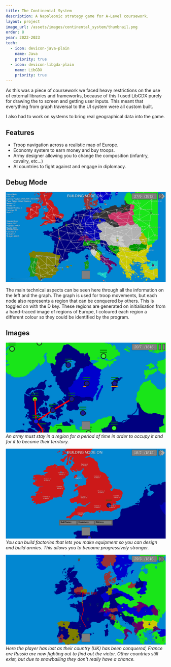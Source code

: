 ```yaml
---
title: The Continental System
description: A Napoleonic strategy game for A-Level coursework.
layout: project
image_url: /assets/images/continental_system/thumbnail.png
order: 8
year: 2022-2023
tech:
  - icon: devicon-java-plain
    name: Java
    priority: true
  - icon: devicon-libgdx-plain
    name: LibGDX
    priority: true
---
```

As this was a piece of coursework we faced heavy restrictions on the use of external libraries and frameworks, because of this I used LibGDX purely for drawing the to screen and getting user inputs. This meant that everything from graph traversal to the UI system were all custom built.

I also had to work on systems to bring real geographical data into the game.

## Features
- Troop navigation across a realistic map of Europe.
- Economy system to earn money and buy troops.
- Army designer allowing you to change the composition (infantry, cavalry, etc...)
- AI countries to fight against and engage in diplomacy.

## Debug Mode
![Debug mode](/assets/images/continental_system/debug.png)

The main technical aspects can be seen here through all the information on the left and the graph. The graph is used for troop movements, but each node also represents a region that can be conquered by others. This is toggled on with the D key. These regions are generated on initialisation from a hand-traced image of regions of Europe, I coloured each region a different colour so they could be identified by the program.

## Images
![Sieging](/assets/images/continental_system/sieging.png)
*An army must stay in a region for a period of time in order to occupy it and for it to become their territory.*

![Building mode](/assets/images/continental_system/building.png)
*You can build factories that lets you make equipment so you can design and build armies. This allows you to become progressively stronger.*

![France vs Russia](/assets/images/continental_system/france_win.png)
*Here the player has lost as their country (UK) has been conquered, France are Russia are now fighting out to find out the victor. Other countries still exist, but due to snowballing they don't really have a chance.*

